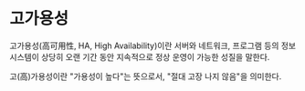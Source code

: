 # 고가용성

고가용성(高可用性, HA, High Availability)이란 서버와 네트워크, 프로그램 등의 정보 시스템이 상당히 오랜 기간 동안 지속적으로 정상 운영이 가능한 성질을 말한다. 

고(高)가용성이란 "가용성이 높다"는 뜻으로서, "절대 고장 나지 않음"을 의미한다. 
